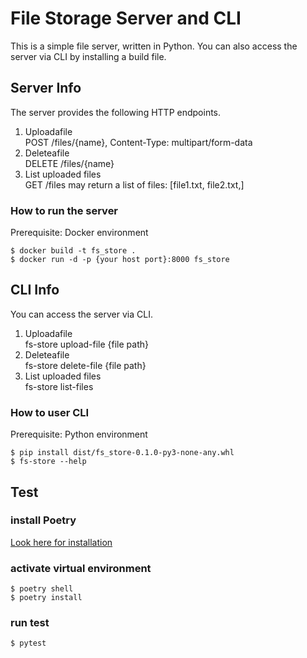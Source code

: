 # File Storage Server and CLI
This is a simple file server, written in Python. You can also access the server via CLI by installing a build file.

## Server Info
The server provides the following HTTP endpoints.
1. Uploadafile\
POST /files/{name}, Content-Type: multipart/form-data
2. Deleteafile\
DELETE /files/{name}
3. List uploaded files\
GET /files may return a list of files: [file1.txt, file2.txt,]

### How to run the server
Prerequisite: Docker environment

```
$ docker build -t fs_store .
$ docker run -d -p {your host port}:8000 fs_store
```

## CLI Info
You can access the server via CLI.
1. Uploadafile\
fs-store upload-file {file path}
2. Deleteafile\
fs-store delete-file {file path}
3. List uploaded files\
fs-store list-files

### How to user CLI
Prerequisite: Python environment
```
$ pip install dist/fs_store-0.1.0-py3-none-any.whl
$ fs-store --help
```
## Test
### install Poetry
[Look here for installation](https://python-poetry.org/docs/#installing-with-the-official-installer)

### activate virtual environment
```
$ poetry shell
$ poetry install
```
### run test
```
$ pytest
```
